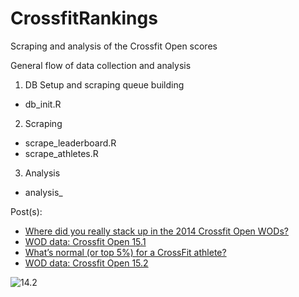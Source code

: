 CrossfitRankings
================
Scraping and analysis of the Crossfit Open scores

General flow of data collection and analysis

1. DB Setup and scraping queue building
  * db_init.R
2. Scraping
  * scrape_leaderboard.R
  * scrape_athletes.R
3. Analysis
  * analysis_

Post(s):

 * [Where did you really stack up in the 2014 Crossfit Open WODs?](http://swift.pw/where-did-you-really-stack-up-in-the-2014-open-wods)
 * [WOD data: Crossfit Open 15.1](http://swift.pw/wod-data-crossfit-open-15-1)
 * [What’s normal (or top 5%) for a CrossFit athlete?](http://swift.pw/whats-normal-or-top-5-for-a-crossfit-athlete)
 * [WOD data: Crossfit Open 15.2](http://swift.pw/wod-data-crossfit-open-15-2)

![14.2](https://swift.pw/assets/images/posts/crossfit_14_2_annotated.png)
